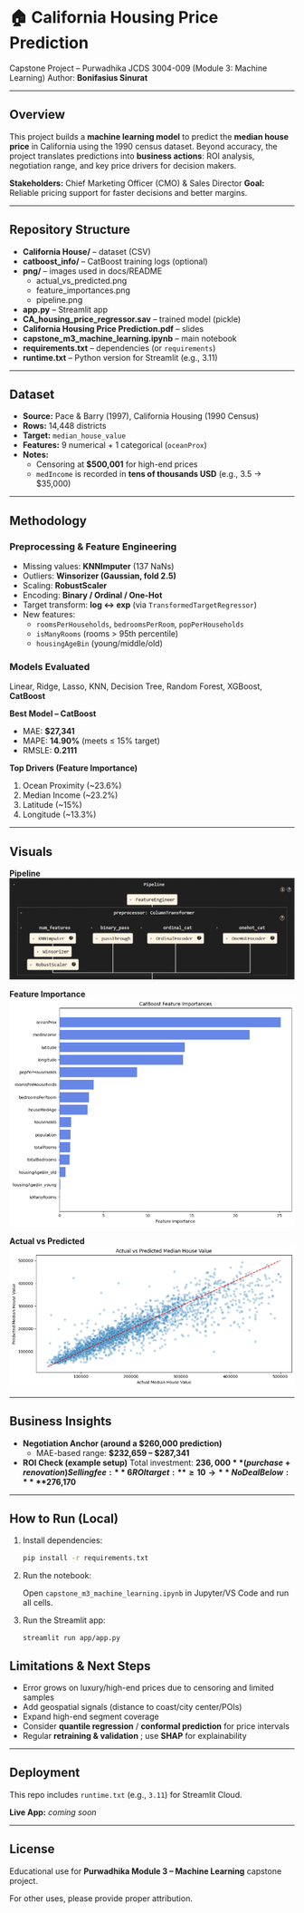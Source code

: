 
# 🏠 California Housing Price Prediction

Capstone Project – Purwadhika JCDS 3004-009 (Module 3: Machine Learning)
Author: **Bonifasius Sinurat**

---

## Overview

This project builds a **machine learning model** to predict the **median house price** in California using the 1990 census dataset.
Beyond accuracy, the project translates predictions into **business actions**: ROI analysis, negotiation range, and key price drivers for decision makers.

**Stakeholders:** Chief Marketing Officer (CMO) & Sales Director
**Goal:** Reliable pricing support for faster decisions and better margins.

---

## Repository Structure

- **California House/** – dataset (CSV)
- **catboost_info/** – CatBoost training logs (optional)
- **png/** – images used in docs/README
  - actual_vs_predicted.png
  - feature_importances.png
  - pipeline.png
- **app.py** – Streamlit app
- **CA_housing_price_regressor.sav** – trained model (pickle)
- **California Housing Price Prediction.pdf** – slides
- **capstone_m3_machine_learning.ipynb** – main notebook
- **requirements.txt** – dependencies (or `requirements`)
- **runtime.txt** – Python version for Streamlit (e.g., 3.11)

---

## Dataset

- **Source:** Pace & Barry (1997), California Housing (1990 Census)
- **Rows:** 14,448 districts
- **Target:** `median_house_value`
- **Features:** 9 numerical + 1 categorical (`oceanProx`)
- **Notes:**
  - Censoring at **$500,001** for high-end prices
  - `medIncome` is recorded in **tens of thousands USD** (e.g., 3.5 → $35,000)

---

## Methodology

### Preprocessing & Feature Engineering

- Missing values: **KNNImputer** (137 NaNs)
- Outliers: **Winsorizer (Gaussian, fold 2.5)**
- Scaling: **RobustScaler**
- Encoding: **Binary / Ordinal / One-Hot**
- Target transform: **log ↔ exp** (via `TransformedTargetRegressor`)
- New features:
  - `roomsPerHouseholds`, `bedroomsPerRoom`, `popPerHouseholds`
  - `isManyRooms` (rooms > 95th percentile)
  - `housingAgeBin` (young/middle/old)

### Models Evaluated

Linear, Ridge, Lasso, KNN, Decision Tree, Random Forest, XGBoost, **CatBoost**

**Best Model – CatBoost**

- MAE: **$27,341**
- MAPE: **14.90%** (meets ≤ 15% target)
- RMSLE: **0.2111**

**Top Drivers (Feature Importance)**

1. Ocean Proximity (~23.6%)
2. Median Income (~23.2%)
3. Latitude (~15%)
4. Longitude (~13.3%)

---

## Visuals

**Pipeline**
![Pipeline](png/pipeline.png)

**Feature Importance**
![Feature Importance](png/feature_importances.png)

**Actual vs Predicted**
![Actual vs Predicted](png/actual_vs_predicted.png)

---

## Business Insights


- **Negotiation Anchor (around a $260,000 prediction)**
  - MAE-based range: **$232,659 – $287,341**
- **ROI Check (example setup)**
  Total investment: **$236,000** (purchase + renovation)
  Selling fee: **6%**
  ROI target: **≥ 10%**
  → **No Deal Below:** **$276,170**

---

## How to Run (Local)

1. Install dependencies:

   ```bash
   pip install -r requirements.txt
   ```
2. Run the notebook:

   Open `capstone_m3_machine_learning.ipynb` in Jupyter/VS Code and run all cells.
3. Run the Streamlit app:

   ```
   streamlit run app/app.py
   ```


## Limitations & Next Steps

* Error grows on luxury/high-end prices due to censoring and limited samples
* Add geospatial signals (distance to coast/city center/POIs)
* Expand high-end segment coverage
* Consider **quantile regression** / **conformal prediction** for price intervals
* Regular  **retraining & validation** ; use **SHAP** for explainability

---

## Deployment

This repo includes `runtime.txt` (e.g., `3.11`) for Streamlit Cloud.

**Live App:** *coming soon*

---

## License

Educational use for **Purwadhika Module 3 – Machine Learning** capstone project.

For other uses, please provide proper attribution.
